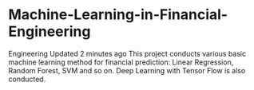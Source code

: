 # Machine-Learning-in-Financial-Engineering
 Engineering  Updated 2 minutes ago This project conducts various basic machine learning method for financial prediction: Linear Regression, Random Forest, SVM and so on. Deep Learning with Tensor Flow is also conducted.
